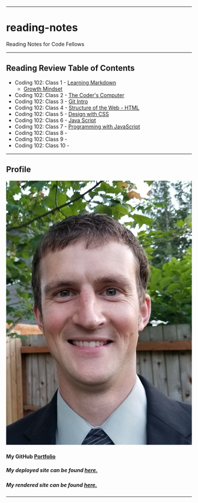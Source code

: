 ***
# reading-notes

Reading Notes for Code Fellows
***
## Reading Review Table of Contents

* Coding 102: Class 1 - [Learning Markdown](learning-markdown.md)
  * [Growth Mindset](growth-mindset.md)
* Coding 102: Class 2 - [The Coder's Computer](coders-computer.md)
* Coding 102: Class 3 - [Git Intro](git-intro.md)
* Coding 102: Class 4 - [Structure of the Web - HTML](structure-html.md)
* Coding 102: Class 5 - [Design with CSS](design-css.md)
* Coding 102: Class 6 - [Java Script](javascript.md)
* Coding 102: Class 7 - [Programming with JavaScript](programming-js.md)
* Coding 102: Class 8 - 
* Coding 102: Class 9 - 
* Coding 102: Class 10 - 

***
## Profile

![Me](Simon%20Profile%20Pic.jpg)

#### My GitHub [Portfolio](https://github.com/paneks19)

##### My deployed site can be found [here.](https://paneks19.github.io/reading-notes/)

##### My rendered site can be found [here.](https://github.com/paneks19/reading-notes/blob/master/README.md)

***
